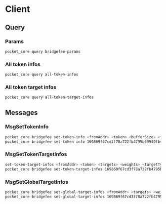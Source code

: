 # Client

## Query

### Params

```sh
pocket_core query bridgefee-params
```

### All token infos

```sh
pocket_core query all-token-infos
```

### All token target infos

```sh
pocket_core query all-token-target-infos
```

## Messages

### MsgSetTokenInfo

```sh
pocket_core bridgefee set-token-info <fromAddr> <token> <bufferSize> <fee> <chainId>
pocket_core bridgefee set-token-info 169869f67cd3f78a722fb4795b69949fb4bc9084 upokt 1000 10000 testnet
```

### MsgSetTokenTargetInfos

```sh
set-token-target-infos <fromAddr> <token> <targets> <weights> <targetTypes> <fee> <chainId>
pocket_core bridgefee set-token-target-infos 169869f67cd3f78a722fb4795b69949fb4bc9084 upokt 924364bbf0347842e1e0fa9cd2167dc630fc3c0c,a9cb5f27e7a4b2be3045439f151d3e68108cd65c 1,1 Address,Address 10000 testnet
```

### MsgSetGlobalTargetInfos

```sh
pocket_core bridgefee set-global-target-infos <fromAddr> <targets> <weights> <targetTypes> <fee> <chainId>
pocket_core bridgefee set-global-target-infos 169869f67cd3f78a722fb4795b69949fb4bc9084 924364bbf0347842e1e0fa9cd2167dc630fc3c0c 1 Burn 10000 testnet
```
